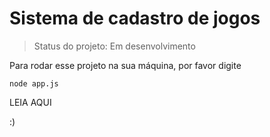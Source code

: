 # Sistema de cadastro de jogos

> Status do projeto: Em desenvolvimento

Para rodar esse projeto na sua máquina, por favor digite

```
node app.js
```
LEIA AQUI

:)